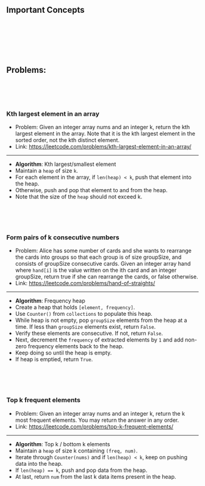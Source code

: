 ## Important Concepts

<br>
<br>
<br>
<br>
<br>

## Problems:

<br>
<br>
<br>

### Kth largest element in an array

- Problem: Given an integer array nums and an integer k, return the kth largest element in the array. Note that it is the kth largest element in the sorted order, not the kth distinct element.
- Link: https://leetcode.com/problems/kth-largest-element-in-an-array/

---

- **Algorithm**: Kth largest/smallest element
- Maintain a `heap` of size `k`.
- For each element in the array, if `len(heap) < k`, push that element into the heap.
- Otherwise, push and pop that element to and from the heap.
- Note that the size of the `heap` should not exceed k.

<br>
<br>
<br>

### Form pairs of k consecutive numbers

- Problem: Alice has some number of cards and she wants to rearrange the cards into groups so that each group is of size groupSize, and consists of groupSize consecutive cards. Given an integer array hand where `hand[i]` is the value written on the ith card and an integer groupSize, return true if she can rearrange the cards, or false otherwise.
- Link: https://leetcode.com/problems/hand-of-straights/

---

- **Algorithm**: Frequency heap
- Create a heap that holds `[element, frequency]`.
- Use `Counter()` from `collections` to populate this heap.
- While heap is not empty, pop `groupSize` elements from the heap at a time. If less than `groupSize` elements exist, return `False`.
- Verify these elements are consecutive. If not, return `False`.
- Next, decrement the `frequency` of extracted elements by `1` and add non-zero frequency elements back to the heap. 
- Keep doing so until the heap is empty.
- If heap is emptied, return `True`.

<br>
<br>
<br>

### Top k frequent elements

- Problem: Given an integer array nums and an integer k, return the k most frequent elements. You may return the answer in any order.
- Link: https://leetcode.com/problems/top-k-frequent-elements/

---

- **Algorithm**: Top k / bottom k elements
- Maintain a `heap` of size k containing `(freq, num)`.
- Iterate through `Counter(nums)` and if `len(heap) < k`, keep on pushing data into the heap.
- If `len(heap) == k`, push and pop data from the heap.
- At last, return `num` from the last k data items present in the heap.

<br>
<br>
<br>

### 
